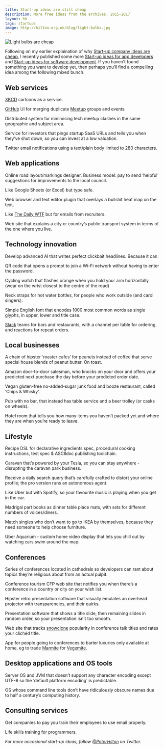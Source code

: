 ```yaml
---
title: Start-up ideas are still cheap
description: More free ideas from the archives, 2015-2017
layout: hh
tags: startups
image: http://hilton.org.uk/blog/light-bulbs.jpg
---
```


![Light bulbs are cheap](light-bulbs.jpg)

Following on my earlier explaination of why 
[Start-up company ideas are cheap](startup-ideas-are-cheap), I recently published some more 
[Start-up ideas for app developers](startup-ideas-apps) and
[Start-up ideas for software development](startup-ideas-development).
If you haven’t found something you want to develop yet, then perhaps you’ll find a compelling idea among the following mixed bunch.

## Web services

[XKCD](https://xkcd.com) cartoons as a service.

[GitHub](https://github.com) UI for merging duplicate [Meetup](https://www.meetup.com) groups and events.

Distributed system for minimising tech meetup clashes in the same geographic and subject area.

Service for investors that pings startup SaaS URLs and tells you when they’ve shut down, so you can invest at a low valuation.

Twitter email notifications using a text/plain body limited to 280 characters.

## Web applications

Online road layout/markings designer. Business model: pay to send ‘helpful’ suggestions for improvements to the local council.

Like Google Sheets (or Excel) but type safe.

Web browser and text editor plugin that overlays a bullshit heat map on the text.

Like [The Daily WTF](http://thedailywtf.com) but for emails from recruiters.

Web site that explains a city or country’s public transport system in terms of the one where you live.

## Technology innovation

Develop advanced AI that writes perfect clickbait headlines. Because it can.

QR code that opens a prompt to join a Wi-Fi network without having to enter the password.

Cycling watch that flashes orange when you hold your arm horizontally (wear on the wrist closest to the centre of the road)

Neck straps for hot water bottles, for people who work outside (and carol singers).

Simple English font that encodes 1000 most common words as single glyphs, in upper, lower and title case.

[Slack](https://slack.com) teams for bars and restaurants, with a channel per table for ordering, and reactions for repeat orders.

## Local businesses

A chain of hipster ‘roaster cafes’ for peanuts instead of coffee that serve special house blends of peanut butter. On toast.

Amazon door-to-door salesman, who knocks on your door and offers your predicted next purchase the day before your predicted order date.

Vegan gluten-free no-added-sugar junk food and booze restaurant, called ‘Chips & Whisky’.

Pub with no bar, that instead has table service and a beer trolley (or casks on wheels).

Hotel room that tells you how many items you haven’t packed yet and where they are when you’re ready to leave.

## Lifestyle

Recipe DSL for declarative ingredients spec, procedural cooking instructions, test spec & ASCIIdoc publishing toolchain.

Caravan that’s powered by your Tesla, so you can stay anywhere - disrupting the caravan park business.

Receive a daily search query that’s carefully crafted to distort your online profile; the pro version runs an autonomous agent.

Like Uber but with Spotify, so your favourite music is playing when you get in the car.

Madrigal part books as dinner table place mats, with sets for different numbers of voices/diners.

Match singles who don’t want to go to IKEA by themselves, because they need someone to help choose furniture.

Uber Aquarium - custom home video display that lets you chill out by watching cars swim around the map.

## Conferences

Series of conferences located in cathedrals so developers can rant about topics they’re religious about from an actual pulpit.

Conference tourism CFP web site that notifies you when there’s a conference in a country or city on your wish list.

Hipster retro presentation software that visually emulates an overhead projector with transparencies, and their quirks.

Presentation software that shows a title slide, then remaining slides in random order, so your presentation isn’t too smooth.

Web site that tracks [snowclone](https://en.wikipedia.org/wiki/Snowclone) popularity in conference talk titles and rates your clichéd title.

App for people going to conferences to barter luxuries only available at home, eg to trade [Marmite](https://en.wikipedia.org/wiki/Marmite) for [Vegemite](https://en.wikipedia.org/wiki/Vegemite).

## Desktop applications and OS tools

Server OS and JVM that doesn’t support any character encoding except UTF-8 so the ‘default platform encoding’ is predictable.

OS whose command line tools don’t have ridiculously obscure names due to half a century’s computing history.

## Consulting services

Get companies to pay you train their employees to use email properly.

Life skills training for programmers.

_For more occasional start-up ideas, follow [@PeterHilton](https://twitter.com/peterhilton) on Twitter._
